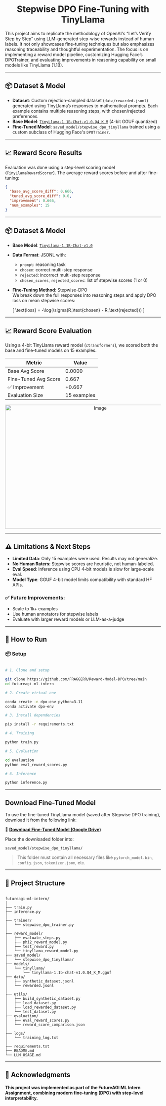<h1 align="center">Stepwise DPO Fine-Tuning with TinyLlama</h1>


This project aims to replicate the methodology of OpenAI's “Let’s Verify Step by Step” using LLM-generated step-wise rewards instead of human labels. It not only showcases fine-tuning techniques but also emphasizes reasoning traceability and thoughtful experimentation. The focus is on implementing a reward model pipeline, customizing Hugging Face’s DPOTrainer, and evaluating improvements in reasoning capability on small models like TinyLlama (1.1B).

---

## 📦 Dataset & Model

- **Dataset**: Custom rejection-sampled dataset (`data/rewarded.jsonl`) generated using TinyLlama’s responses to mathematical prompts. Each example contains multiple reasoning steps, with chosen/rejected preferences.
- **Base Model**: [`TinyLlama-1.1B-Chat-v1.0.Q4_K_M`](https://huggingface.co/codellama/CodeLlama-7b-hf) (4-bit GGUF quantized)
- **Fine-Tuned Model**: `saved_model/stepwise_dpo_tinyllama` trained using a custom subclass of Hugging Face's `DPOTrainer`.

---

## 📈 Reward Score Results

Evaluation was done using a step-level scoring model (`TinyLlamaRewardScorer`). The average reward scores before and after fine-tuning:

```json
{
  "base_avg_score_diff": 0.666,
  "tuned_avg_score_diff": 0.0,
  "improvement": 0.666,
  "num_examples": 15
}
```

---

## 📦 Dataset & Model

- **Base Model**: [`TinyLlama-1.1B-Chat-v1.0`](https://huggingface.co/TinyLlama/TinyLlama-1.1B-Chat-v1.0)
- **Data Format**: JSONL with:
  - `prompt`: reasoning task
  - `chosen`: correct multi-step response
  - `rejected`: incorrect multi-step response
  - `chosen_scores`, `rejected_scores`: list of stepwise scores (1 or 0)

- **Fine-Tuning Method**: Stepwise-DPO  
  We break down the full responses into reasoning steps and apply DPO loss on mean stepwise scores:
  
  \[
  \text{loss} = -\log(\sigma(R_\text{chosen} - R_\text{rejected}))
  \]

---

## 📈 Reward Score Evaluation

Using a 4-bit TinyLlama reward model (`ctransformers`), we scored both the base and fine-tuned models on 15 examples.

| Metric               | Value       |
|----------------------|-------------|
| Base Avg Score       | 0.0000      |
| Fine-Tuned Avg Score | 0.667       |
| ✅ Improvement       | +0.667      |
| Evaluation Size      | 15 examples |

<p align="center">
  <img width="600" height="400" src="https://github.com/user-attachments/assets/115dabfb-f4c9-407b-8e7f-77dc1fb3ad3f" alt="Image" />
</p>


---

## ⚠️ Limitations & Next Steps

- **Limited Data**: Only 15 examples were used. Results may not generalize.
- **No Human Raters**: Stepwise scores are heuristic, not human-labeled.
- **Eval Speed**: Inference using CPU 4-bit models is slow for large-scale eval.
- **Model Type**: GGUF 4-bit model limits compatibility with standard HF APIs.

### ✅ Future Improvements:
- Scale to 1k+ examples
- Use human annotators for stepwise labels
- Evaluate with larger reward models or LLM-as-a-judge

---

## 🚀 How to Run

### 📦 Setup
```bash

# 1. Clone and setup

git clone https://github.com/FRAGGERR/Reward-Model-DPO/tree/main
cd futureagi-ml-intern

# 2. Create virtual env

conda create -n dpo-env python=3.11
conda activate dpo-env

# 3. Install dependencies

pip install -r requirements.txt

# 4. Training

python train.py

# 5. Evaluation

cd evaluation
python eval_reward_scores.py

# 6. Inference

python inference.py

```
--- 

## Download Fine-Tuned Model

To use the fine-tuned TinyLlama model (saved after Stepwise DPO training), download it from the following link:

🔗 **[Download Fine-Tuned Model (Google Drive)](https://drive.google.com/drive/folders/1Sqs2_OMrIeB5Q4Ei3PqQDcUwEin5XA_C?usp=drive_link)**

Place the downloaded folder into:

```
saved_model/stepwise_dpo_tinyllama/
```
> This folder must contain all necessary files like `pytorch_model.bin`, `config.json`, `tokenizer.json`, etc.

---

## 📁 Project Structure 
``` 

futureagi-ml-intern/
│
├── train.py
├── inference.py
│
├── trainer/
│   └── stepwise_dpo_trainer.py
│
├── reward_model/
│   ├── evaluate_steps.py
│   ├── phi2_reward_model.py
│   ├── test_reward.py
│   └── tinyllama_reward_model.py
├── saved_model/
│   └── stepwise_dpo_tinyllama/
├── models/
│   └── tinyllama/
│       └── tinyllama-1.1b-chat-v1.0.Q4_K_M.gguf
├── data/
│   ├── synthetic_dataset.jsonl
│   └── rewarded.jsonl
│
├── utils/
│   ├── build_synthetic_dataset.py
│   ├── load_dataset.py
│   ├── load_rewarded_dataset.py
│   └── test_dataset.py 
├── evaluation/
│   ├── eval_reward_scores.py
│   └── reward_score_comparison.json
│
├── logs/
│   └── training_log.txt
│
├── requirements.txt
├── README.md
└── LLM_USAGE.md
``` 
---

## 🙌 Acknowledgments
#### This project was implemented as part of the FutureAGI ML Intern Assignment, combining modern fine-tuning (DPO) with step-level interpretability.
